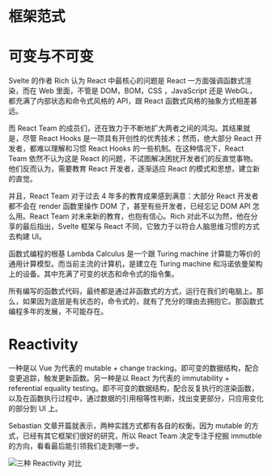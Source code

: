 # 框架范式

# 可变与不可变

Svelte 的作者 Rich 认为 React 中最核心的问题是 React 一方面强调函数式渲染，而在 Web 里面，不管是 DOM，BOM，CSS ，JavaScript 还是 WebGL，都充满了内部状态和命令式风格的 API，跟 React 函数式风格的抽象方式相差甚远。

而 React Team 的成员们，还在致力于不断地扩大两者之间的鸿沟。其结果就是，尽管 React Hooks 是一项具有开创性的优秀技术；然而，绝大部分 React 开发者，都难以理解和习惯 React Hooks 的一些机制。在这种情况下，React Team 依然不认为这是 React 的问题，不试图解决困扰开发者们的反直觉事物。他们反而认为，需要教育 React 开发者，逐渐适应 React 的模式和思想，建立新的直觉。

并且，React Team 对于过去 4 年多的教育成果感到满意：大部分 React 开发者都不会在 render 函数里操作 DOM 了，甚至有些开发者，已经忘记 DOM API 怎么用。React Team 对未来新的教育，也抱有信心。Rich 对此不以为然，他在分享的最后指出，Svelte 框架与 React 不同，它致力于以符合人脑思维习惯的方式去构建 UI。

函数式编程的根基 Lambda Calculus 是一个跟 Turing machine 计算能力等价的通用计算模型。而当前主流的计算机，是建立在 Turing machine 和冯诺依曼架构上的设备。其中充满了可变的状态和命令式的指令集。

所有编写的函数式代码，最终都是通过非函数式的方式，运行在我们的电脑上。那么，如果因为底层是有状态的，命令式的，就有了充分的理由去拥抱它。那函数式编程多年的发展，不可能存在。

# Reactivity

一种是以 Vue 为代表的 mutable + change tracking。即可变的数据结构，配合变更追踪，触发更新函数。另一种是以 React 为代表的 immutability + referential equality testing。即不可变的数据结构，配合反复执行的渲染函数，以及在函数执行过程中，通过数据的引用相等性判断，找出变更部分，只应用变化的部分到 UI 上。

Sebastian 文章开篇就表示，两种实践方式都有各自的权衡。因为 mutable 的方式，已经有其它框架们很好的研究，所以 React Team 决定专注于挖掘 immutble 的方向，看看最后能引领我们走到哪一步。

![三种 Reactivity 对比](https://s2.ax1x.com/2019/10/25/Kwqun0.jpg)

